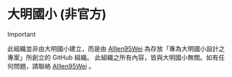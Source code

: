 # 大明國小 (非官方)
> [!IMPORTANT]
> 此組織並非由大明國小建立，而是由 [Alllen95Wei](https://github.com/Alllen95Wei) 為存放「專為大明國小設計之專案」所創立的 GitHub 組織。
> 此組織之所有內容，皆與大明國小無關。如有任何問題，請聯絡 [Alllen95Wei](https://github.com/Alllen95Wei) 。
